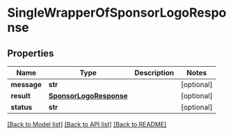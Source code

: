# SingleWrapperOfSponsorLogoResponse

## Properties
Name | Type | Description | Notes
------------ | ------------- | ------------- | -------------
**message** | **str** |  | [optional] 
**result** | [**SponsorLogoResponse**](SponsorLogoResponse.md) |  | [optional] 
**status** | **str** |  | [optional] 

[[Back to Model list]](../README.md#documentation-for-models) [[Back to API list]](../README.md#documentation-for-api-endpoints) [[Back to README]](../README.md)

